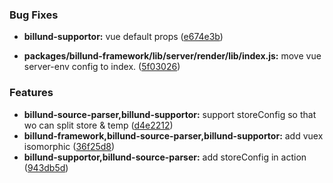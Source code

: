 ### Bug Fixes

* **billund-supportor:** vue default props ([e674e3b](https://github.com/robinleej/billund/commit/e674e3b))

* **packages/billund-framework/lib/server/render/lib/index.js:** move vue server-env config to index. ([5f03026](https://github.com/robinleej/billund/commit/5f03026))

### Features

* **billund-source-parser,billund-supportor:** support storeConfig so that wo can split store & temp ([d4e2212](https://github.com/robinleej/billund/commit/d4e2212))
* **billund-framework,billund-source-parser,billund-supportor:** add vuex isomorphic ([36f25d8](https://github.com/robinleej/billund/commit/36f25d8))
* **billund-supportor,billund-source-parser:** add storeConfig in action ([943db5d](https://github.com/robinleej/billund/commit/943db5d))



